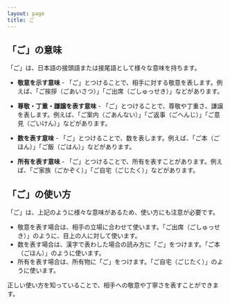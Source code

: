 ```yaml
---
layout: page
title: ご
---
```

## 「ご」の意味

「ご」は、日本語の接頭語または接尾語として様々な意味を持ちます。

- **敬意を示す意味** - 「ご」とつけることで、相手に対する敬意を表します。例えば、「ご挨拶（ごあいさつ）」「ご出席（ごしゅっせき）」などがあります。

- **尊敬・丁重・謙譲を表す意味** - 「ご」とつけることで、尊敬や丁重さ、謙譲を表します。例えば、「ご案内（ごあんない）」「ご返事（ごへんじ）」「ご意見（ごいけん）」などがあります。

- **数を表す意味** - 「ご」とつけることで、数を表します。例えば、「ご本（ごほん）」「ご飯（ごはん）」などがあります。

- **所有を表す意味** - 「ご」とつけることで、所有を表すことがあります。例えば、「ご家族（ごかぞく）」「ご自宅（ごじたく）」などがあります。

## 「ご」の使い方

「ご」は、上記のように様々な意味があるため、使い方にも注意が必要です。

- 敬意を表す場合は、相手の立場に合わせて使います。「ご出席（ごしゅっせき）」のように、目上の人に対して使います。
- 数を表す場合は、漢字で表わした場合の読み方に「ご」をつけます。「ご本（ごほん）」のように使います。
- 所有を表す場合は、所有物に「ご」をつけます。「ご自宅（ごじたく）」のように使います。

正しい使い方を知っていることで、相手への敬意や丁寧さを表すことができます。